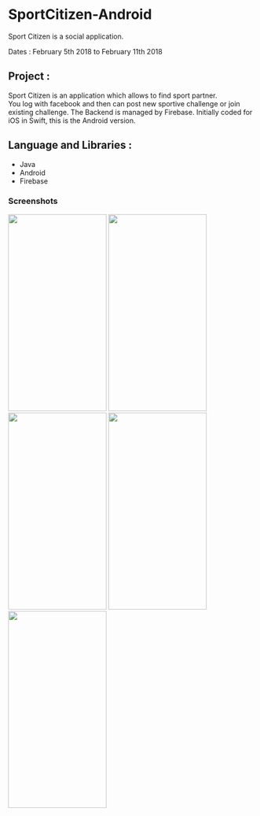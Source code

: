 # SportCitizen-Android

<p>Sport Citizen is a social application.</p>

<p>Dates : February 5th 2018 to February 11th 2018<br/>
</p>

## Project :
<p>Sport Citizen is an application which allows to find sport partner.<br/>
You log with facebook and then can post new sportive challenge or join existing challenge. The Backend is managed by Firebase. Initially coded for iOS in Swift, this is the Android version.</p>

## Language and Libraries :
<ul>
  <li>Java</li>
  <li>Android</li>
  <li>Firebase</li>
</ul>

### Screenshots

<img src="https://user-images.githubusercontent.com/20972154/44537588-80a57b00-a6ff-11e8-8d45-8ebe4c4574b1.jpg" width="200" height="400" /> <img src="https://user-images.githubusercontent.com/20972154/44537589-80a57b00-a6ff-11e8-9484-fc2b86b249c2.jpg" width="200" height="400" /> <img src="https://user-images.githubusercontent.com/20972154/44537590-80a57b00-a6ff-11e8-94b7-c66cda353a3d.jpg" width="200" height="400"/> <img src="https://user-images.githubusercontent.com/20972154/44537592-80a57b00-a6ff-11e8-8180-fce1d4713b2c.jpg" width="200" height="400" /> <img src="https://user-images.githubusercontent.com/20972154/44537593-813e1180-a6ff-11e8-829f-e78482cf4319.jpg" width="200" height="400" />

